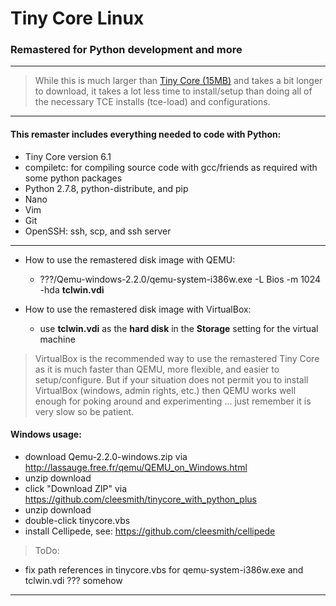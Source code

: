 # Tiny Core Linux

### Remastered for Python development and more

***

> While this is much larger than
[Tiny Core (15MB)](http://distro.ibiblio.org/tinycorelinux/downloads.html "Tiny Core")
and takes a bit longer to download, it takes a lot less time to install/setup than doing
all of the necessary TCE installs (tce-load) and configurations.

***

#### This remaster includes everything needed to code with Python:
* Tiny Core version 6.1
* compiletc: for compiling source code with gcc/friends as required with some python packages
* Python 2.7.8, python-distribute, and pip
* Nano
* Vim
* Git
* OpenSSH: ssh, scp, and ssh server

***

* How to use the remastered disk image with QEMU:
  * ???/Qemu-windows-2.2.0/qemu-system-i386w.exe -L Bios -m 1024 -hda **tclwin.vdi**

* How to use the remastered disk image with VirtualBox:
  * use **tclwin.vdi** as the **hard disk** in the **Storage** setting for the virtual machine

> VirtualBox is the recommended way to use the remastered Tiny Core as it is much faster
than QEMU, more flexible, and easier to setup/configure.  But if your situation does not permit
you to install VirtualBox (windows, admin rights, etc.) then QEMU works well enough for poking
around and experimenting ... just remember it is very slow so be patient.

#### Windows usage:
* download Qemu-2.2.0-windows.zip via http://lassauge.free.fr/qemu/QEMU_on_Windows.html
* unzip download
* click "Download ZIP" via https://github.com/cleesmith/tinycore_with_python_plus
* unzip download
* double-click tinycore.vbs
* install Cellipede, see: https://github.com/cleesmith/cellipede

> ToDo:
* fix path references in tinycore.vbs for qemu-system-i386w.exe and tclwin.vdi ??? somehow

***
